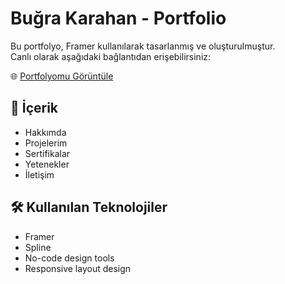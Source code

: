 # Buğra Karahan - Portfolio

Bu portfolyo, Framer kullanılarak tasarlanmış ve oluşturulmuştur.  
Canlı olarak aşağıdaki bağlantıdan erişebilirsiniz:

🌐 [Portfolyomu Görüntüle](https://bugrakarahan.framer.website/)

## 📌 İçerik
- Hakkımda
- Projelerim
- Sertifikalar
- Yetenekler
- İletişim

## 🛠️ Kullanılan Teknolojiler
- Framer
- Spline
- No-code design tools
- Responsive layout design
